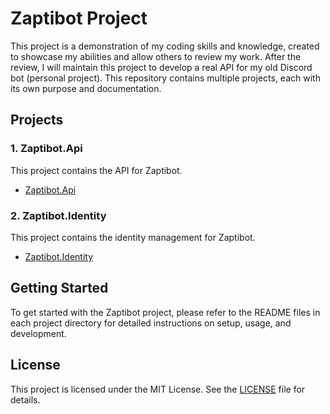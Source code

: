 # Zaptibot Project

This project is a demonstration of my coding skills and knowledge, created to showcase my abilities and allow others to review my work. After the review, I will maintain this project to develop a real API for my old Discord bot (personal project). This repository contains multiple projects, each with its own purpose and documentation.

## Projects

### 1. Zaptibot.Api
This project contains the API for Zaptibot.

- [Zaptibot.Api](Zaptibot.Api/README.md)

### 2. Zaptibot.Identity
This project contains the identity management for Zaptibot.

- [Zaptibot.Identity](Zaptibot.Identity/README.md)

## Getting Started

To get started with the Zaptibot project, please refer to the README files in each project directory for detailed instructions on setup, usage, and development.

## License

This project is licensed under the MIT License. See the [LICENSE](LICENSE) file for details.